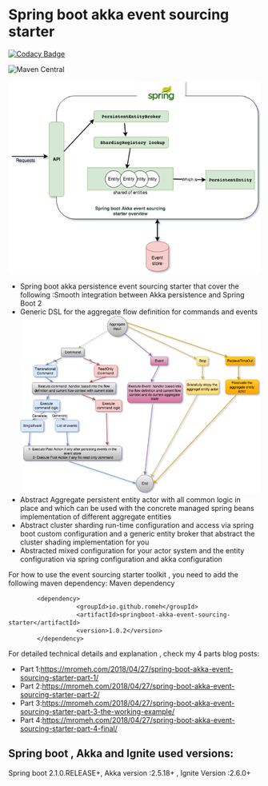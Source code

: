 
# Spring boot akka event sourcing starter 

[![Codacy Badge](https://api.codacy.com/project/badge/Grade/e1167d854e8b40928e4fef24788d31c2)](https://app.codacy.com/app/Romeh/spring-boot-akka-event-sourcing-starter?utm_source=github.com&utm_medium=referral&utm_content=Romeh/spring-boot-akka-event-sourcing-starter&utm_campaign=Badge_Grade_Dashboard)

![Maven Central](https://img.shields.io/nexus/r/https/oss.sonatype.org/io.github.romeh/springboot-akka-event-sourcing-starter.svg?style=flat)

![alt text](images/FlowContext.png)

- Spring boot akka persistence event sourcing starter that cover the following :Smooth integration between Akka persistence and Spring Boot 2
- Generic DSL for the aggregate flow definition for commands and events
![alt text](images/AggregateFlow.png)
- Abstract Aggregate persistent entity actor with all common logic in place and which can be used with the concrete managed spring beans implementation of different aggregate entities
- Abstract cluster sharding run-time configuration and access via spring boot custom configuration and a generic entity broker that abstract the cluster shading implementation for you
- Abstracted mixed configuration for your actor system and the entity configuration via spring configuration and akka configuration


For how to use the event sourcing starter toolkit , you need to add the following maven dependency:
Maven dependency 
````
        <dependency>
                   <groupId>io.github.romeh</groupId>
                   <artifactId>springboot-akka-event-sourcing-starter</artifactId>
                   <version>1.0.2</version>
        </dependency>
````


For detailed technical details and explanation , check my 4 parts blog posts: 

- Part 1:https://mromeh.com/2018/04/27/spring-boot-akka-event-sourcing-starter-part-1/
- Part 2:https://mromeh.com/2018/04/27/spring-boot-akka-event-sourcing-starter-part-2/
- Part 3:https://mromeh.com/2018/04/27/spring-boot-akka-event-sourcing-starter-part-3-the-working-example/ 
- Part 4:https://mromeh.com/2018/04/27/spring-boot-akka-event-sourcing-starter-part-4-final/ 


Spring boot , Akka and Ignite used versions:
--------------

Spring boot 2.1.0.RELEASE+, Akka version :2.5.18+ , Ignite Version :2.6.0+
